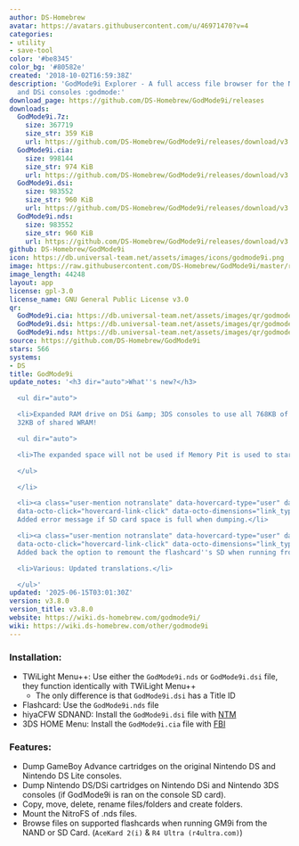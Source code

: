 ```yaml
---
author: DS-Homebrew
avatar: https://avatars.githubusercontent.com/u/46971470?v=4
categories:
- utility
- save-tool
color: '#be8345'
color_bg: '#80582e'
created: '2018-10-02T16:59:38Z'
description: 'GodMode9i Explorer - A full access file browser for the Nintendo DS
  and DSi consoles :godmode:'
download_page: https://github.com/DS-Homebrew/GodMode9i/releases
downloads:
  GodMode9i.7z:
    size: 367719
    size_str: 359 KiB
    url: https://github.com/DS-Homebrew/GodMode9i/releases/download/v3.8.0/GodMode9i.7z
  GodMode9i.cia:
    size: 998144
    size_str: 974 KiB
    url: https://github.com/DS-Homebrew/GodMode9i/releases/download/v3.8.0/GodMode9i.cia
  GodMode9i.dsi:
    size: 983552
    size_str: 960 KiB
    url: https://github.com/DS-Homebrew/GodMode9i/releases/download/v3.8.0/GodMode9i.dsi
  GodMode9i.nds:
    size: 983552
    size_str: 960 KiB
    url: https://github.com/DS-Homebrew/GodMode9i/releases/download/v3.8.0/GodMode9i.nds
github: DS-Homebrew/GodMode9i
icon: https://db.universal-team.net/assets/images/icons/godmode9i.png
image: https://raw.githubusercontent.com/DS-Homebrew/GodMode9i/master/resources/logo2.png
image_length: 44248
layout: app
license: gpl-3.0
license_name: GNU General Public License v3.0
qr:
  GodMode9i.cia: https://db.universal-team.net/assets/images/qr/godmode9i-cia.png
  GodMode9i.dsi: https://db.universal-team.net/assets/images/qr/godmode9i-dsi.png
  GodMode9i.nds: https://db.universal-team.net/assets/images/qr/godmode9i-nds.png
source: https://github.com/DS-Homebrew/GodMode9i
stars: 566
systems:
- DS
title: GodMode9i
update_notes: '<h3 dir="auto">What''s new?</h3>

  <ul dir="auto">

  <li>Expanded RAM drive on DSi &amp; 3DS consoles to use all 768KB of DSi WRAM +
  32KB of shared WRAM!

  <ul dir="auto">

  <li>The expanded space will not be used if Memory Pit is used to start GM9<strong>i</strong>.</li>

  </ul>

  </li>

  <li><a class="user-mention notranslate" data-hovercard-type="user" data-hovercard-url="/users/ellieplayswow/hovercard"
  data-octo-click="hovercard-link-click" data-octo-dimensions="link_type:self" href="https://github.com/ellieplayswow">@ellieplayswow</a>:
  Added error message if SD card space is full when dumping.</li>

  <li><a class="user-mention notranslate" data-hovercard-type="user" data-hovercard-url="/users/edo9300/hovercard"
  data-octo-click="hovercard-link-click" data-octo-dimensions="link_type:self" href="https://github.com/edo9300">@edo9300</a>:
  Added back the option to remount the flashcard''s SD when running from Slot-2 flashcards.</li>

  <li>Various: Updated translations.</li>

  </ul>'
updated: '2025-06-15T03:01:30Z'
version: v3.8.0
version_title: v3.8.0
website: https://wiki.ds-homebrew.com/godmode9i/
wiki: https://wiki.ds-homebrew.com/other/godmode9i
---
```

### Installation:
- TWiLight Menu++: Use either the `GodMode9i.nds` or `GodMode9i.dsi` file, they function identically with TWiLight Menu++
   - The only difference is that `GodMode9i.dsi` has a Title ID
- Flashcard: Use the `GodMode9i.nds` file
- hiyaCFW SDNAND: Install the `GodMode9i.dsi` file with [NTM](/ds/ntm)
- 3DS HOME Menu: Install the `GodMode9i.cia` file with [FBI](/3ds/fbi-nh)

### Features:
- Dump GameBoy Advance cartridges on the original Nintendo DS and Nintendo DS Lite consoles.
- Dump Nintendo DS/DSi cartridges on Nintendo DSi and Nintendo 3DS consoles (if GodMode9i is ran on the console SD card).
- Copy, move, delete, rename files/folders and create folders.
- Mount the NitroFS of .nds files.
- Browse files on supported flashcards when running GM9i from the NAND or SD Card. (`AceKard 2(i)` & `R4 Ultra (r4ultra.com)`)